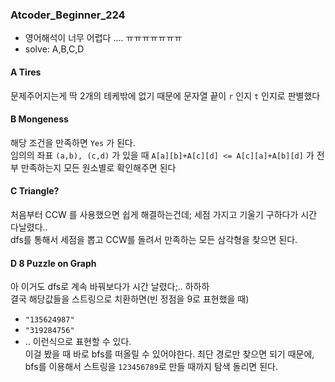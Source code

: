 ### Atcoder_Beginner_224
- 영어해석이 너무 어렵다 .... ㅠㅠㅠㅠㅠㅠㅠ
- solve: A,B,C,D

#### A Tires
문제주어지는게 딱 2개의 테케밖에 없기 때문에 문자열 끝이 `r` 인지 `t` 인지로 판별했다

#### B Mongeness
해당 조건을 만족하면 `Yes` 가 된다.<br>
임의의 좌표 `(a,b), (c,d)` 가 있을 때 `A[a][b]+A[c][d] <= A[c][a]+A[b][d]` 가 전부 만족하는지 모든 원소별로 확인해주면 된다

#### C Triangle?
처음부터 CCW 를 사용했으면 쉽게 해결하는건데; 세점 가지고 기울기 구하다가 시간 다날렸다..<br>
dfs를 통해서 세점을 뽑고 CCW를 돌려서 만족하는 모든 삼각형을 찾으면 된다.

#### D 8 Puzzle on Graph
아 이거도 dfs로 계속 바꿔보다가 시간 날렸다;.. 하하하<br>
결국 해당값들을 스트링으로 치환하면(빈 정점을 9로 표현했을 때)
- `"135624987"`
- `"319284756"`
- ..
이런식으로 표현할 수 있다.<br>
이걸 봤을 때 바로 bfs를 떠올릴 수 있어야한다.
최단 경로만 찾으면 되기 때문에, bfs를 이용해서 스트링을 `123456789`로 만들 때까지 탐색 돌리면 된다.